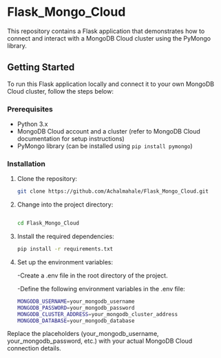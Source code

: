 # Flask_Mongo_Cloud

This repository contains a Flask application that demonstrates how to connect and interact with a MongoDB Cloud cluster using the PyMongo library.

## Getting Started

To run this Flask application locally and connect it to your own MongoDB Cloud cluster, follow the steps below:

### Prerequisites

- Python 3.x
- MongoDB Cloud account and a cluster (refer to MongoDB Cloud documentation for setup instructions)
- PyMongo library (can be installed using `pip install pymongo`)

### Installation

1. Clone the repository:

   ```bash
   git clone https://github.com/Achalmahale/Flask_Mongo_Cloud.git

2. Change into the project directory:

   ```bash

   cd Flask_Mongo_Cloud

3. Install the required dependencies:

   ```bash
   pip install -r requirements.txt

4. Set up the environment variables:

   -Create a .env file in the root directory of the project.

   -Define the following environment variables in the .env file:

   ```bash
   MONGODB_USERNAME=your_mongodb_username
   MONGODB_PASSWORD=your_mongodb_password
   MONGODB_CLUSTER_ADDRESS=your_mongodb_cluster_address
   MONGODB_DATABASE=your_mongodb_database

Replace the placeholders (your_mongodb_username, your_mongodb_password, etc.) with your actual MongoDB Cloud connection details.
